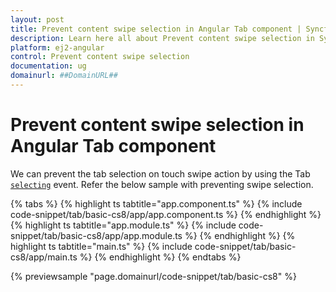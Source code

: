 ```yaml
---
layout: post
title: Prevent content swipe selection in Angular Tab component | Syncfusion
description: Learn here all about Prevent content swipe selection in Syncfusion Angular Tab component of Syncfusion Essential JS 2 and more.
platform: ej2-angular
control: Prevent content swipe selection 
documentation: ug
domainurl: ##DomainURL##
---
```


# Prevent content swipe selection in Angular Tab component

We can prevent the tab selection on touch swipe action by using the Tab [`selecting`](https://ej2.syncfusion.com/angular/documentation/api/tab#selecting) event.
Refer the below sample with preventing swipe selection.

{% tabs %}
{% highlight ts tabtitle="app.component.ts" %}
{% include code-snippet/tab/basic-cs8/app/app.component.ts %}
{% endhighlight %}
{% highlight ts tabtitle="app.module.ts" %}
{% include code-snippet/tab/basic-cs8/app/app.module.ts %}
{% endhighlight %}
{% highlight ts tabtitle="main.ts" %}
{% include code-snippet/tab/basic-cs8/app/main.ts %}
{% endhighlight %}
{% endtabs %}
  
{% previewsample "page.domainurl/code-snippet/tab/basic-cs8" %}
